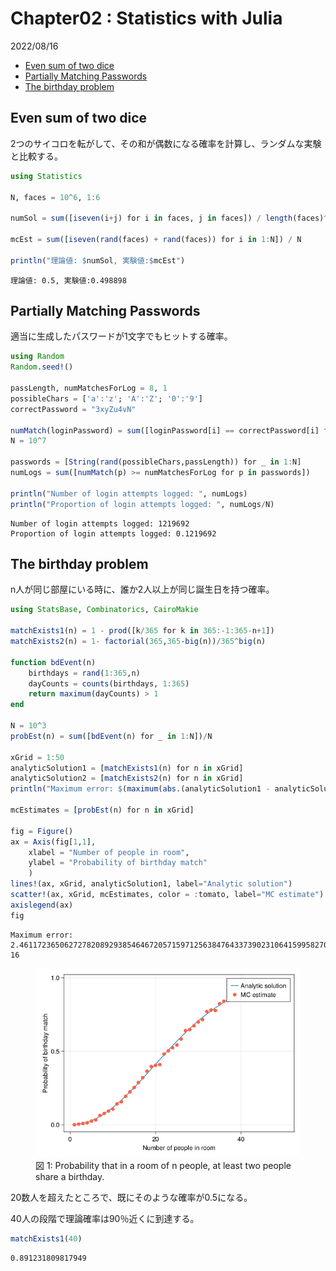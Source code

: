 Chapter02 : Statistics with Julia
================
2022/08/16

-   <a href="#even-sum-of-two-dice" id="toc-even-sum-of-two-dice">Even sum
    of two dice</a>
-   <a href="#partially-matching-passwords"
    id="toc-partially-matching-passwords">Partially Matching Passwords</a>
-   <a href="#the-birthday-problem" id="toc-the-birthday-problem">The
    birthday problem</a>

## Even sum of two dice

2つのサイコロを転がして、その和が偶数になる確率を計算し、ランダムな実験と比較する。

``` julia
using Statistics

N, faces = 10^6, 1:6

numSol = sum([iseven(i+j) for i in faces, j in faces]) / length(faces)^2

mcEst = sum([iseven(rand(faces) + rand(faces)) for i in 1:N]) / N 

println("理論値: $numSol, 実験値:$mcEst")
```

    理論値: 0.5, 実験値:0.498898

## Partially Matching Passwords

適当に生成したパスワードが1文字でもヒットする確率。

``` julia
using Random
Random.seed!()

passLength, numMatchesForLog = 8, 1
possibleChars = ['a':'z'; 'A':'Z'; '0':'9']
correctPassword = "3xyZu4vN"

numMatch(loginPassword) = sum([loginPassword[i] == correctPassword[i] for i in 1:passLength])
N = 10^7

passwords = [String(rand(possibleChars,passLength)) for _ in 1:N]
numLogs = sum([numMatch(p) >= numMatchesForLog for p in passwords])

println("Number of login attempts logged: ", numLogs)
println("Proportion of login attempts logged: ", numLogs/N)
```

    Number of login attempts logged: 1219692
    Proportion of login attempts logged: 0.1219692

## The birthday problem

n人が同じ部屋にいる時に、誰か2人以上が同じ誕生日を持つ確率。

``` julia
using StatsBase, Combinatorics, CairoMakie

matchExists1(n) = 1 - prod([k/365 for k in 365:-1:365-n+1])
matchExists2(n) = 1- factorial(365,365-big(n))/365^big(n)

function bdEvent(n)
    birthdays = rand(1:365,n)
    dayCounts = counts(birthdays, 1:365)
    return maximum(dayCounts) > 1
end

N = 10^3
probEst(n) = sum([bdEvent(n) for _ in 1:N])/N

xGrid = 1:50
analyticSolution1 = [matchExists1(n) for n in xGrid]
analyticSolution2 = [matchExists2(n) for n in xGrid]
println("Maximum error: $(maximum(abs.(analyticSolution1 - analyticSolution2)))")

mcEstimates = [probEst(n) for n in xGrid]

fig = Figure()
ax = Axis(fig[1,1], 
    xlabel = "Number of people in room",
    ylabel = "Probability of birthday match"
    )
lines!(ax, xGrid, analyticSolution1, label="Analytic solution")
scatter!(ax, xGrid, mcEstimates, color = :tomato, label="MC estimate")
axislegend(ax)
fig
```

    Maximum error: 2.461172365062727820892938546467205715971256384764337390231064159958270652057059e-16

<figure>
<img src="chapter02_files/figure-gfm/fig-birthday-output-2.png"
id="fig-birthday"
alt="図 1: Probability that in a room of n people, at least two people share a birthday." />
<figcaption aria-hidden="true">図 1: Probability that in a room of n
people, at least two people share a birthday.</figcaption>
</figure>

20数人を超えたところで、既にそのような確率が0.5になる。

40人の段階で理論確率は90％近くに到達する。

``` julia
matchExists1(40)
```

    0.891231809817949

